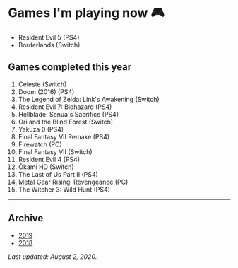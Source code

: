 # Games I'm playing now 🎮

- Resident Evil 5 (PS4)
- Borderlands (Switch)

## Games completed this year

1. Celeste (Switch)
1. Doom (2016) (PS4)
1. The Legend of Zelda: Link's Awakening (Switch)
1. Resident Evil 7: Biohazard (PS4)
1. Hellblade: Senua's Sacrifice (PS4)
1. Ori and the Blind Forest (Switch)
1. Yakuza 0 (PS4)
1. Final Fantasy VII Remake (PS4)
1. Firewatch (PC)
1. Final Fantasy VII (Switch)
1. Resident Evil 4 (PS4)
1. Ōkami HD (Switch)
1. The Last of Us Part II (PS4)
1. Metal Gear Rising: Revengeance (PC)
1. The Witcher 3: Wild Hunt (PS4)

---

## Archive

- [2019](/plays/2019)
- [2018](/plays/2018)

*Last updated: August 2, 2020.*
